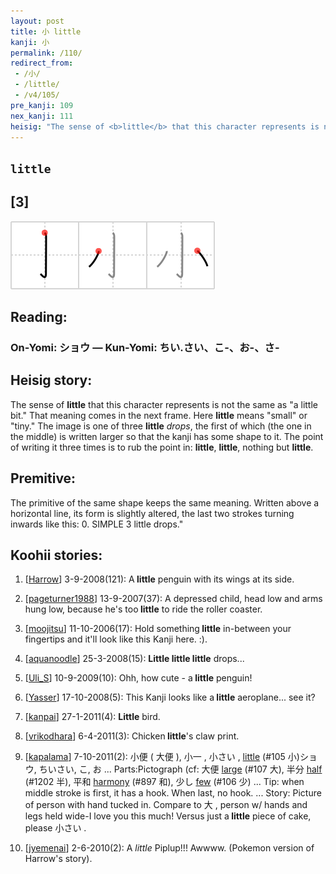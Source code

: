 ```yaml
---
layout: post
title: 小 little
kanji: 小
permalink: /110/
redirect_from:
 - /小/
 - /little/
 - /v4/105/
pre_kanji: 109
nex_kanji: 111
heisig: "The sense of <b>little</b> that this character represents is not the same as &quot;a little bit.&quot; That meaning comes in the next frame. Here <b>little</b> means &quot;small&quot; or &quot;tiny.&quot; The image is one of three <b>little</b> <i>drops</i>, the first of which (the one in the middle) is written larger so that the kanji has some shape to it. The point of writing it three times is to rub the point in: <b>little</b>, <b>little</b>, nothing but <b>little</b>. The primitive of the same shape keeps the same meaning. Written above a horizontal line, its form is slightly altered, the last two strokes turning inwards like this: 0. SIMPLE  3 little drops.""
---
```


## `little`

## [3]

<div class="stroke"><img src="../images/E5B08F.png" /></div>

## Reading:

### On-Yomi: ショウ &mdash; Kun-Yomi: ちい.さい、こ-、お-、さ-

## Heisig story:

The sense of <b>little</b> that this character represents is not the same as &quot;a little bit.&quot; That meaning comes in the next frame. Here <b>little</b> means &quot;small&quot; or &quot;tiny.&quot; The image is one of three <b>little</b> <i>drops</i>, the first of which (the one in the middle) is written larger so that the kanji has some shape to it. The point of writing it three times is to rub the point in: <b>little</b>, <b>little</b>, nothing but <b>little</b>.

## Premitive:

The primitive of the same shape keeps the same meaning. Written above a horizontal line, its form is slightly altered, the last two strokes turning inwards like this: 0. SIMPLE  3 little drops."

## Koohii stories:

1) [<a href="http://kanji.koohii.com/profile/Harrow">Harrow</a>] 3-9-2008(121): A<strong> little</strong> penguin with its wings at its side.

2) [<a href="http://kanji.koohii.com/profile/pageturner1988">pageturner1988</a>] 13-9-2007(37): A depressed child, head low and arms hung low, because he&#039;s too<strong> little</strong> to ride the roller coaster.

3) [<a href="http://kanji.koohii.com/profile/moojitsu">moojitsu</a>] 11-10-2006(17): Hold something<strong> little</strong> in-between your fingertips and it&#039;ll look like this Kanji here. :).

4) [<a href="http://kanji.koohii.com/profile/aquanoodle">aquanoodle</a>] 25-3-2008(15): <strong>Little</strong><strong> little</strong><strong> little</strong> drops...

5) [<a href="http://kanji.koohii.com/profile/Uli_S">Uli_S</a>] 10-9-2009(10): Ohh, how cute - a<strong> little</strong> penguin!

6) [<a href="http://kanji.koohii.com/profile/Yasser">Yasser</a>] 17-10-2008(5): This Kanji looks like a<strong> little</strong> aeroplane... see it?

7) [<a href="http://kanji.koohii.com/profile/kanpai">kanpai</a>] 27-1-2011(4): <strong>Little</strong> bird.

8) [<a href="http://kanji.koohii.com/profile/vrikodhara">vrikodhara</a>] 6-4-2011(3): Chicken<strong> little</strong>&#039;s claw print.

9) [<a href="http://kanji.koohii.com/profile/kapalama">kapalama</a>] 7-10-2011(2): 小便 ( 大便 ), 小一 , 小さい , <a href="../v4/105">little</a> (#105 小)ショウ, ちいさい, こ, お ... Parts:Pictograph (cf: 大便 <a href="../v4/107">large</a> (#107 大), 半分 <a href="../v4/1202">half</a> (#1202 半), 平和 <a href="../v4/897">harmony</a> (#897 和), 少し <a href="../v4/106">few</a> (#106 少) ... Tip: when middle stroke is first, it has a hook. When last, no hook. ... Story: Picture of person with hand tucked in. Compare to 大 , person w/ hands and legs held wide-I love you this much! Versus just a<strong> little</strong> piece of cake, please 小さい .

10) [<a href="http://kanji.koohii.com/profile/jyemenai">jyemenai</a>] 2-6-2010(2): A <em>little</em> Piplup!!! Awwww. (Pokemon version of Harrow&#039;s story).
